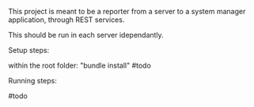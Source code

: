 This project is meant to be a reporter from a server to a system manager application, through REST services.

This should be run in each server idependantly.

Setup steps:

within the root folder: "bundle install"
#todo

Running steps:

#todo


